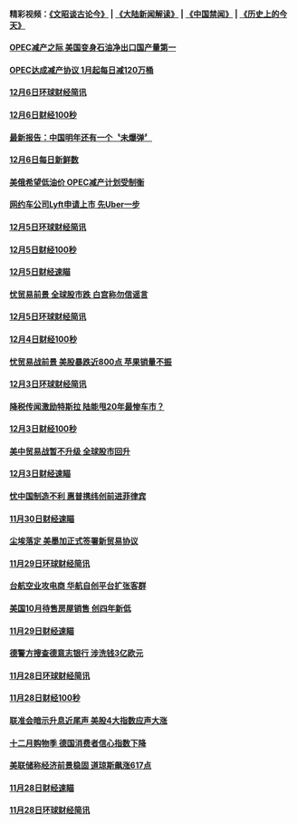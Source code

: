#### 精彩视频：[《文昭谈古论今》](https://github.com/gfw-breaker/wenzhao/blob/master/README.md?t=12080631) | [《大陆新闻解读》](https://github.com/gfw-breaker/ntdtv-comedy/blob/master/README.md?t=12080631) | [《中国禁闻》](https://github.com/gfw-breaker/ntdtv-news/blob/master/README.md?t=12080631) | [《历史上的今天》](https://github.com/gfw-breaker/today-in-history/blob/master/README.md?t=12080631) 

#### [OPEC减产之际 美国变身石油净出口国产量第一](../pages/news208/a1402440.md?t=12080631) 

#### [OPEC达成减产协议 1月起每日减120万桶](../pages/news208/a1402386.md?t=12080631) 

#### [12月6日环球财经简讯](../pages/news208/a1402354.md?t=12080631) 

#### [12月6日财经100秒](../pages/news208/a1402348.md?t=12080631) 

#### [最新报告：中国明年还有一个〝未爆弹〞](../pages/news208/a1402187.md?t=12080631) 

#### [12月6日每日新鲜数](../pages/news208/a1402271.md?t=12080631) 

#### [美俄希望低油价 OPEC减产计划受制衡](../pages/news208/a1402265.md?t=12080631) 

#### [网约车公司Lyft申请上市 先Uber一步](../pages/news208/a1402259.md?t=12080631) 

#### [12月5日环球财经简讯](../pages/news208/a1402214.md?t=12080631) 

#### [12月5日财经100秒](../pages/news208/a1402203.md?t=12080631) 

#### [12月5日财经速瞄](../pages/news208/a1402134.md?t=12080631) 

#### [忧贸易前景 全球股市跌 白宫称勿信谣言](../pages/news208/a1402129.md?t=12080631) 

#### [12月5日环球财经简讯](../pages/news208/a1402077.md?t=12080631) 

#### [12月4日财经100秒](../pages/news208/a1402065.md?t=12080631) 

#### [忧贸易战前景 美股暴跌近800点 苹果销量不振](../pages/news208/a1401980.md?t=12080631) 

#### [12月3日环球财经简讯](../pages/news208/a1401934.md?t=12080631) 

#### [降税传闻激励特斯拉 陆能甩20年最惨车市？](../pages/news208/a1401906.md?t=12080631) 

#### [12月3日财经100秒](../pages/news208/a1401904.md?t=12080631) 

#### [美中贸易战暂不升级 全球股市回升](../pages/news208/a1401838.md?t=12080631) 

#### [12月3日财经速瞄](../pages/news208/a1401830.md?t=12080631) 

#### [忧中国制造不利 惠普携纬创前进菲律宾](../pages/news208/a1401768.md?t=12080631) 

#### [11月30日财经速瞄](../pages/news208/a1401507.md?t=12080631) 

#### [尘埃落定 美墨加正式签署新贸易协议](../pages/news208/a1401468.md?t=12080631) 

#### [11月29日环球财经简讯](../pages/news208/a1401465.md?t=12080631) 

#### [台航空业攻电商 华航自创平台扩张客群](../pages/news208/a1401437.md?t=12080631) 

#### [美国10月待售房屋销售 创四年新低](../pages/news208/a1401370.md?t=12080631) 

#### [11月29日财经速瞄](../pages/news208/a1401361.md?t=12080631) 

#### [德警方搜查德意志银行 涉洗钱3亿欧元](../pages/news208/a1401321.md?t=12080631) 

#### [11月28日环球财经简讯](../pages/news208/a1401308.md?t=12080631) 

#### [11月28日财经100秒](../pages/news208/a1401297.md?t=12080631) 

#### [联准会暗示升息近尾声 美股4大指数应声大涨](../pages/news208/a1401258.md?t=12080631) 

#### [十二月购物季 德国消费者信心指数下降](../pages/news208/a1401166.md?t=12080631) 

#### [美联储称经济前景稳固 道琼斯飙涨617点](../pages/news208/a1401214.md?t=12080631) 

#### [11月28日财经速瞄](../pages/news208/a1401210.md?t=12080631) 

#### [11月28日环球财经简讯](../pages/news208/a1401164.md?t=12080631) 

